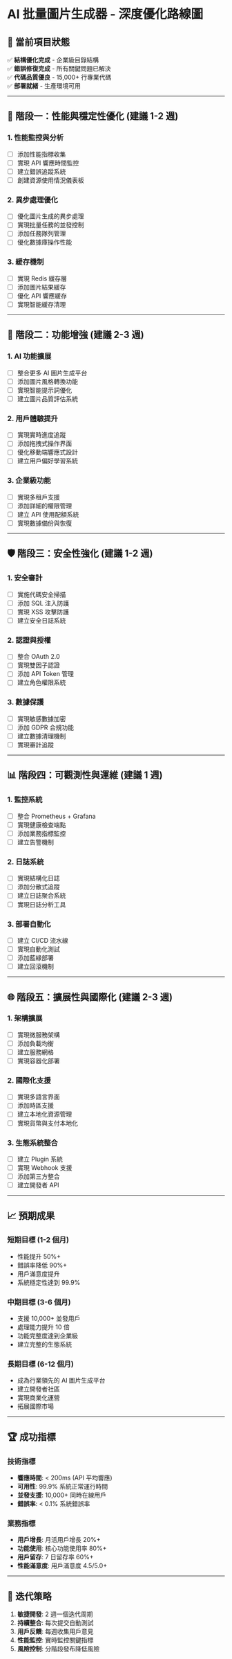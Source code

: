 # AI 批量圖片生成器 - 深度優化路線圖

## 🎯 當前項目狀態
✅ **結構優化完成** - 企業級目錄結構  
✅ **錯誤修復完成** - 所有關鍵問題已解決  
✅ **代碼品質優良** - 15,000+ 行專業代碼  
✅ **部署就緒** - 生產環境可用

---

## 🚀 階段一：性能與穩定性優化 (建議 1-2 週)

### 1. 性能監控與分析
- [ ] 添加性能指標收集
- [ ] 實現 API 響應時間監控
- [ ] 建立錯誤追蹤系統
- [ ] 創建資源使用情況儀表板

### 2. 異步處理優化
- [ ] 優化圖片生成的異步處理
- [ ] 實現批量任務的並發控制
- [ ] 添加任務隊列管理
- [ ] 優化數據庫操作性能

### 3. 緩存機制
- [ ] 實現 Redis 緩存層
- [ ] 添加圖片結果緩存
- [ ] 優化 API 響應緩存
- [ ] 實現智能緩存清理

---

## 🔧 階段二：功能增強 (建議 2-3 週)

### 1. AI 功能擴展
- [ ] 整合更多 AI 圖片生成平台
- [ ] 添加圖片風格轉換功能
- [ ] 實現智能提示詞優化
- [ ] 建立圖片品質評估系統

### 2. 用戶體驗提升
- [ ] 實現實時進度追蹤
- [ ] 添加拖拽式操作界面
- [ ] 優化移動端響應式設計
- [ ] 建立用戶偏好學習系統

### 3. 企業級功能
- [ ] 實現多租戶支援
- [ ] 添加詳細的權限管理
- [ ] 建立 API 使用配額系統
- [ ] 實現數據備份與恢復

---

## 🛡️ 階段三：安全性強化 (建議 1-2 週)

### 1. 安全審計
- [ ] 實施代碼安全掃描
- [ ] 添加 SQL 注入防護
- [ ] 實現 XSS 攻擊防護
- [ ] 建立安全日誌系統

### 2. 認證與授權
- [ ] 整合 OAuth 2.0
- [ ] 實現雙因子認證
- [ ] 添加 API Token 管理
- [ ] 建立角色權限系統

### 3. 數據保護
- [ ] 實現敏感數據加密
- [ ] 添加 GDPR 合規功能
- [ ] 建立數據清理機制
- [ ] 實現審計追蹤

---

## 📊 階段四：可觀測性與運維 (建議 1 週)

### 1. 監控系統
- [ ] 整合 Prometheus + Grafana
- [ ] 實現健康檢查端點
- [ ] 添加業務指標監控
- [ ] 建立告警機制

### 2. 日誌系統
- [ ] 實現結構化日誌
- [ ] 添加分散式追蹤
- [ ] 建立日誌聚合系統
- [ ] 實現日誌分析工具

### 3. 部署自動化
- [ ] 建立 CI/CD 流水線
- [ ] 實現自動化測試
- [ ] 添加藍綠部署
- [ ] 建立回滾機制

---

## 🌐 階段五：擴展性與國際化 (建議 2-3 週)

### 1. 架構擴展
- [ ] 實現微服務架構
- [ ] 添加負載均衡
- [ ] 建立服務網格
- [ ] 實現容器化部署

### 2. 國際化支援
- [ ] 實現多語言界面
- [ ] 添加時區支援
- [ ] 建立本地化資源管理
- [ ] 實現貨幣與支付本地化

### 3. 生態系統整合
- [ ] 建立 Plugin 系統
- [ ] 實現 Webhook 支援
- [ ] 添加第三方整合
- [ ] 建立開發者 API

---

## 📈 預期成果

### 短期目標 (1-2 個月)
- 性能提升 50%+
- 錯誤率降低 90%+
- 用戶滿意度提升
- 系統穩定性達到 99.9%

### 中期目標 (3-6 個月)
- 支援 10,000+ 並發用戶
- 處理能力提升 10 倍
- 功能完整度達到企業級
- 建立完整的生態系統

### 長期目標 (6-12 個月)
- 成為行業領先的 AI 圖片生成平台
- 建立開發者社區
- 實現商業化運營
- 拓展國際市場

---

## 🏆 成功指標

### 技術指標
- **響應時間**: < 200ms (API 平均響應)
- **可用性**: 99.9% 系統正常運行時間
- **並發支援**: 10,000+ 同時在線用戶
- **錯誤率**: < 0.1% 系統錯誤率

### 業務指標  
- **用戶增長**: 月活用戶增長 20%+
- **功能使用**: 核心功能使用率 80%+
- **用戶留存**: 7 日留存率 60%+
- **性能滿意度**: 用戶滿意度 4.5/5.0+

---

## 🔄 迭代策略

1. **敏捷開發**: 2 週一個迭代周期
2. **持續整合**: 每次提交自動測試
3. **用戶反饋**: 每週收集用戶意見
4. **性能監控**: 實時監控關鍵指標
5. **風險控制**: 分階段發布降低風險 